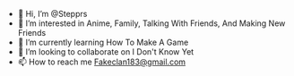 - 👋 Hi, I’m @Stepprs
- 👀 I’m interested in Anime, Family, Talking With Friends, And Making New Friends
- 🌱 I’m currently learning How To Make A Game
- 💞️ I’m looking to collaborate on I Don't Know Yet
- 📫 How to reach me Fakeclan183@gmail.com

<!---
Stepprs/Stepprs is a ✨ special ✨ repository because its `README.md` (this file) appears on your GitHub profile.
You can click the Preview link to take a look at your changes.
--->
